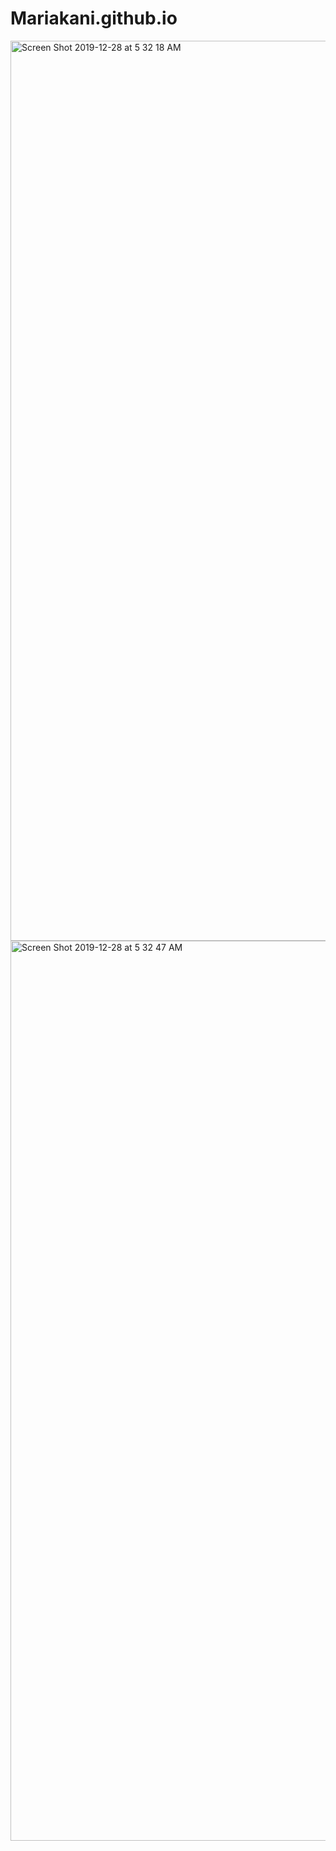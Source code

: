 # Mariakani.github.io


<img width="1440" alt="Screen Shot 2019-12-28 at 5 32 18 AM" src="https://user-images.githubusercontent.com/28717628/71542362-93534400-2933-11ea-9599-faf49a122b27.png">


<img width="1440" alt="Screen Shot 2019-12-28 at 5 32 47 AM" src="https://user-images.githubusercontent.com/28717628/71542364-95b59e00-2933-11ea-9140-6f958e43a3c4.png">
